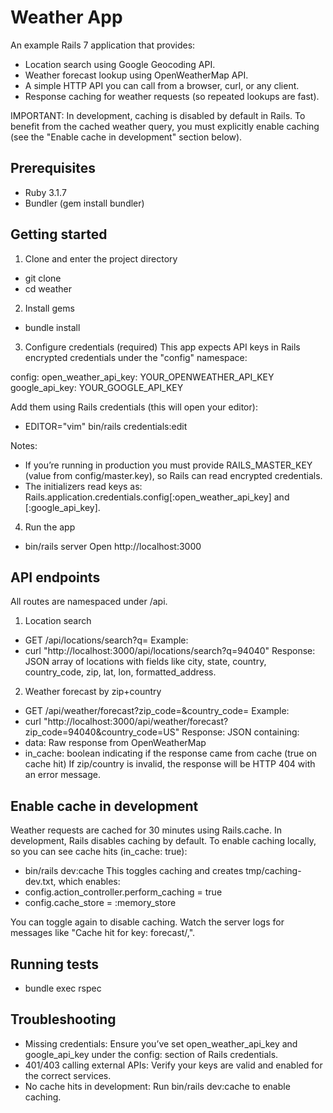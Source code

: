 # Weather App

An example Rails 7 application that provides:
- Location search using Google Geocoding API.
- Weather forecast lookup using OpenWeatherMap API.
- A simple HTTP API you can call from a browser, curl, or any client.
- Response caching for weather requests (so repeated lookups are fast).

IMPORTANT: In development, caching is disabled by default in Rails. To benefit from the cached weather query, you must explicitly enable caching (see the "Enable cache in development" section below).

## Prerequisites
- Ruby 3.1.7
- Bundler (gem install bundler)

## Getting started
1) Clone and enter the project directory
- git clone <this-repo-url>
- cd weather

2) Install gems
- bundle install

3) Configure credentials (required)
This app expects API keys in Rails encrypted credentials under the "config" namespace:

config:
  open_weather_api_key: YOUR_OPENWEATHER_API_KEY
  google_api_key: YOUR_GOOGLE_API_KEY

Add them using Rails credentials (this will open your editor):
- EDITOR="vim" bin/rails credentials:edit

Notes:
- If you’re running in production you must provide RAILS_MASTER_KEY (value from config/master.key), so Rails can read encrypted credentials.
- The initializers read keys as: Rails.application.credentials.config[:open_weather_api_key] and [:google_api_key].

4) Run the app
- bin/rails server
Open http://localhost:3000

## API endpoints
All routes are namespaced under /api.

1) Location search
- GET /api/locations/search?q=<query>
Example:
- curl "http://localhost:3000/api/locations/search?q=94040"
Response: JSON array of locations with fields like city, state, country, country_code, zip, lat, lon, formatted_address.

2) Weather forecast by zip+country
- GET /api/weather/forecast?zip_code=<ZIP>&country_code=<CC>
Example:
- curl "http://localhost:3000/api/weather/forecast?zip_code=94040&country_code=US"
Response: JSON containing:
- data: Raw response from OpenWeatherMap
- in_cache: boolean indicating if the response came from cache (true on cache hit)
If zip/country is invalid, the response will be HTTP 404 with an error message.

## Enable cache in development 
Weather requests are cached for 30 minutes using Rails.cache. In development, Rails disables caching by default. To enable caching locally, so you can see cache hits (in_cache: true):

- bin/rails dev:cache
This toggles caching and creates tmp/caching-dev.txt, which enables:
- config.action_controller.perform_caching = true
- config.cache_store = :memory_store

You can toggle again to disable caching. Watch the server logs for messages like "Cache hit for key: forecast/<zip>,<country>".

## Running tests
- bundle exec rspec

## Troubleshooting
- Missing credentials: Ensure you’ve set open_weather_api_key and google_api_key under the config: section of Rails credentials.
- 401/403 calling external APIs: Verify your keys are valid and enabled for the correct services.
- No cache hits in development: Run bin/rails dev:cache to enable caching.
